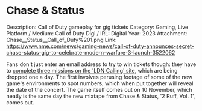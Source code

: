 # Chase & Status

Description: Call of Duty gameplay for gig tickets
Category: Gaming, Live
Platform / Medium: Call of Duty
Digi / IRL: Digital
Year: 2023
Attachment: Chase__Status__Call_of_Duty%201.png
Link: https://www.nme.com/news/gaming-news/call-of-duty-announces-secret-chase-status-gig-to-celebrate-modern-warfare-3-launch-3522062

Fans don't just enter an email address to try to win tickets though: they have to [complete three missions on the 'LDN Calling' site](https://musically.us2.list-manage.com/track/click?u=d52f6bce2f35240a62f393249&id=5d59b47b25&e=f55edb22f5), which are being dropped one a day. The first involves perusing footage of some of the new game's environments to spot numbers, which when put together will reveal the date of the concert. The game itself comes out on 10 November, which neatly is the same day the new mixtape from Chase & Status, '2 Ruff, Vol. 1', comes out.
